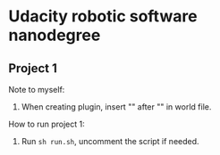 # Udacity robotic software nanodegree

## Project 1
Note to myself:
1. When creating plugin, insert "<plugin name='<name>' filename='<build-filename>.so'/>" after "<world name='default'>" in world file.

How to run project 1:
1. Run `sh run.sh`, uncomment the script if needed.